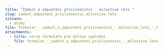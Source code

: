 ```yaml
---
title: "Žádost o odpuštění příslušenství - milostivé léto "
slug: zadost_odpusteni_prislusenstvi_milostive_leto
situace:
  - dluhy
file: formular_-_zadost_o_odpusteni_prislusenstvi_-_milostive_leto_-_tisk.pdf
attachments:
  - title: verze formuláře pro online vyplnění
    file: formular_-_zadost_o_odpusteni_prislusenstvi_-_milostive_leto_-_online_vyplneni.docx
---
```

